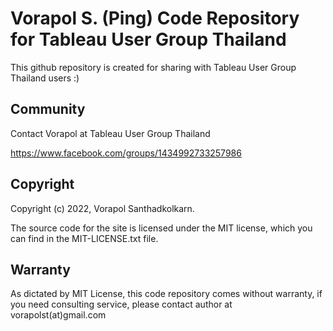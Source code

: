 # Vorapol S. (Ping) Code Repository for Tableau User Group Thailand

This github repository is created for sharing with Tableau User Group Thailand users :)  

## Community

Contact Vorapol at Tableau User Group Thailand 

https://www.facebook.com/groups/1434992733257986

## Copyright 

Copyright (c) 2022, Vorapol Santhadkolkarn.

The source code for the site is licensed under the MIT license, which you can find in the MIT-LICENSE.txt file.

## Warranty

As dictated by MIT License, this code repository comes without warranty, if you need consulting service, please contact author at vorapolst(at)gmail.com